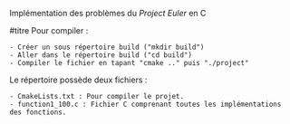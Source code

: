 Implémentation des problèmes du *Project Euler* en C

#titre Pour compiler :

    - Créer un sous répertoire build ("mkdir build")
    - Aller dans le répertoire build ("cd build")
    - Compiler le fichier en tapant "cmake .." puis "./project" 

Le répertoire possède deux fichiers :

    - CmakeLists.txt : Pour compiler le projet.
    - function1_100.c : Fichier C comprenant toutes les implémentations des fonctions.
